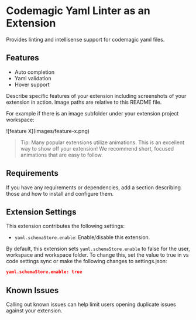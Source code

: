 # Codemagic Yaml Linter as an Extension

Provides linting and intellisense support for codemagic yaml files.

## Features

-  Auto completion
-  Yaml validation
-  Hover support

Describe specific features of your extension including screenshots of your extension in action. Image paths are relative to this README file.

For example if there is an image subfolder under your extension project workspace:

\!\[feature X\]\(images/feature-x.png\)

> Tip: Many popular extensions utilize animations. This is an excellent way to show off your extension! We recommend short, focused animations that are easy to follow.

## Requirements

If you have any requirements or dependencies, add a section describing those and how to install and configure them.

## Extension Settings

This extension contributes the following settings:

* `yaml.schemaStore.enable`: Enable/disable this extension.

By default, this extension sets `yaml.schemaStore.enable` to false for the user, workspace and workspace folder. To change this, set the value to true in vs code settings sync or make the following changes to settings.json:

```json
yaml.schemaStore.enable: true
```

## Known Issues

Calling out known issues can help limit users opening duplicate issues against your extension.